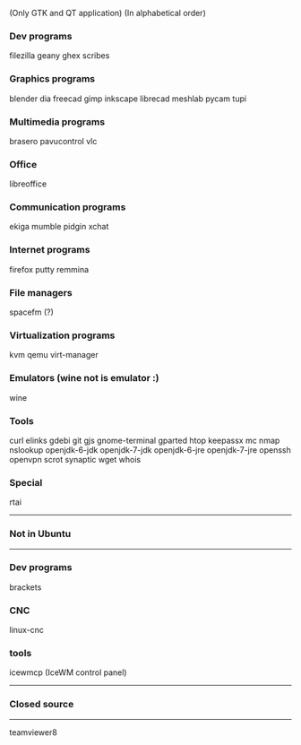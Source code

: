 (Only GTK and QT application)
(In alphabetical order)

### Dev programs
filezilla geany ghex scribes

### Graphics programs
blender dia freecad gimp inkscape librecad meshlab pycam tupi

### Multimedia programs
brasero pavucontrol vlc

### Office
libreoffice

### Communication programs
ekiga mumble pidgin xchat

### Internet programs
firefox putty remmina

### File managers
spacefm (?)

### Virtualization programs
kvm qemu virt-manager

### Emulators (wine not is emulator :)
wine

### Tools
curl elinks gdebi git gjs gnome-terminal gparted htop keepassx mc nmap nslookup openjdk-6-jdk openjdk-7-jdk openjdk-6-jre openjdk-7-jre openssh openvpn scrot synaptic wget whois

### Special
rtai

***
### Not in Ubuntu
***

### Dev programs
brackets

### CNC
linux-cnc

### tools
icewmcp (IceWM control panel)

***
### Closed source
***
teamviewer8
